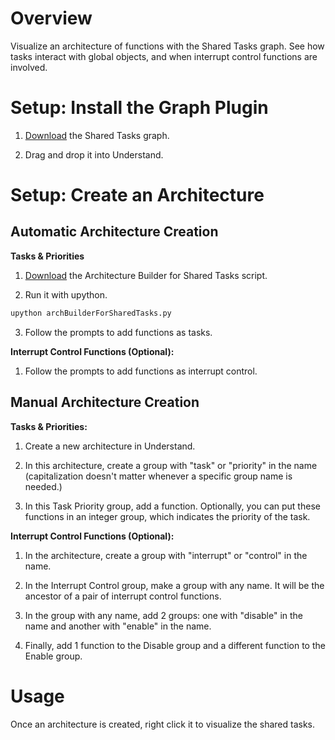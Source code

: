 # Overview

Visualize an architecture of functions with the Shared Tasks graph. See how tasks interact with global objects, and when interrupt control functions are involved.

# Setup: Install the Graph Plugin

1. [Download](https://raw.githubusercontent.com/stinb/plugins/main/Solutions/sharedTasks/sharedTasks.upy) the Shared Tasks graph.

2. Drag and drop it into Understand.

# Setup: Create an Architecture

## Automatic Architecture Creation

**Tasks & Priorities**

1. [Download](https://raw.githubusercontent.com/stinb/plugins/main/Solutions/sharedTasks/archBuilderForSharedTasks.py) the Architecture Builder for Shared Tasks script.

2. Run it with upython.
```sh
upython archBuilderForSharedTasks.py
```

3. Follow the prompts to add functions as tasks.

**Interrupt Control Functions (Optional):**

1. Follow the prompts to add functions as interrupt control.

## Manual Architecture Creation

**Tasks & Priorities:**

1. Create a new architecture in Understand.

2. In this architecture, create a group with "task" or "priority" in the name (capitalization doesn't matter whenever a specific group name is needed.)

3. In this Task Priority group, add a function. Optionally, you can put these functions in an integer group, which indicates the priority of the task.

**Interrupt Control Functions (Optional):**

1. In the architecture, create a group with "interrupt" or "control" in the name.

2. In the Interrupt Control group, make a group with any name. It will be the ancestor of a pair of interrupt control functions.

3. In the group with any name, add 2 groups: one with "disable" in the name and another with "enable" in the name.

4. Finally, add 1 function to the Disable group and a different function to the Enable group.

# Usage

Once an architecture is created, right click it to visualize the shared tasks.
